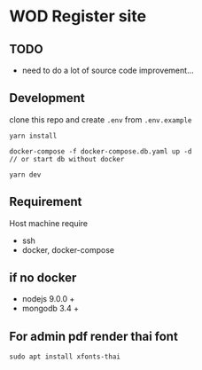 
# WOD Register site


## TODO
- need to do a lot of source code improvement...

## Development
clone this repo and create `.env` from `.env.example`

```
yarn install

docker-compose -f docker-compose.db.yaml up -d
// or start db without docker

yarn dev
```
## Requirement
Host machine require
- ssh
- docker, docker-compose

## if no docker
- nodejs 9.0.0 +
- mongodb 3.4 +


## For admin pdf render thai font
```
sudo apt install xfonts-thai 
```